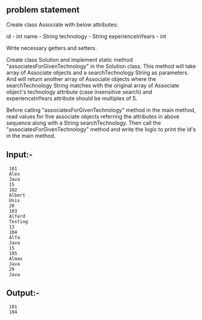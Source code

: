## problem statement
Create class Associate with below attributes:

id - int 
name - String 
technology - String 
experienceInYears - int

Write necessary getters and setters.

Create class Solution and implement static method "associatesForGivenTechnology" in the Solution class. This method will take array of Associate objects and a searchTechnology String as parameters. And will return another array of Associate objects where the searchTechnology String matches with the original array of Associate object's technology attribute (case insensitive search) and experienceInYears attribute should be multiples of 5.

Before calling "associatesForGivenTechnology" method in the main method, read values for five associate objects referring the attributes in above sequence along with a String searchTechnology. Then call the "associatesForGivenTechnology" method and write the logic to print the id's in the main method.

## Input:-

     101
     Alex
     Java
     15
     102
     Albert
     Unix
     20
     103
     Alferd
     Testing
     13
     104
     Alfa
     Java
     15
     105
     Almas
     Java
     29
     Java


## Output:-

     101
     104

